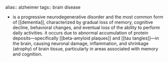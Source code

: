 alias:: alzheimer
tags:: brain disease

- is a progressive neurodegenerative disorder and the most common form of [[dementia]], characterized by gradual loss of memory, cognitive decline, behavioral changes, and eventual loss of the ability to perform daily activities. it occurs due to abnormal accumulation of protein deposits—specifically [[beta-amyloid plaques]] and [[tau tangles]]—in the brain, causing neuronal damage, inflammation, and shrinkage (atrophy) of brain tissue, particularly in areas associated with memory and cognition.
